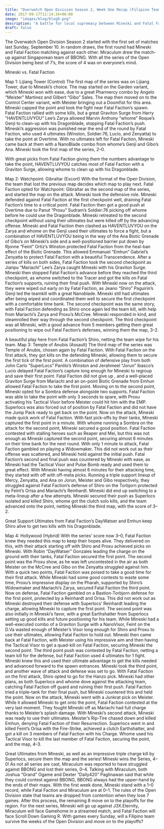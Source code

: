 ```yaml
---
title: "Overwatch Open Division Season 2, Week One Recap (Filipino Teams)"
date: 2017-09-17T12:14:34+06:00
image: "images/blog/blog9.png"
description: "A battle for local supremacy between Mineski and Fatal Faction, while Miraculum faced off against Singapore’s BBONG."
draft: false
---
```


The Overwatch Open Division Season 2 started with the first set of matches last Sunday, September 10. In random draws, the first round had Mineski and Fatal Faction matching against each other. Miraculum drew the match-up against Singaporean team of BBONG. With all the series of the Open Division being best of 7’s, the score of 4 was on everyone’s mind.

Mineski vs. Fatal Faction

Map 1: Lijiang Tower (Control)
The first map of the series was on Lijiang Tower, due to Mineski’s choice. The map started on the Garden variant, which Mineski won with ease, due to a great Pharmercy combo by Angelo “Meister” Martinez and Gilbert “Gibo” Sales. The map then moved on to the Control Center variant, with Meister bringing out a Doomfist for this area. Mineski capped the point and took the fight near Fatal Faction’s spawn. Fatal Faction rallied with some kills, but a great Graviton Surge from Harry “HAVENTLUVYOU” Lee’s Zarya allowed Marvin Anthony “whome” Roque’s Genji to clean-up with his Dragonblade, stopping Fatal Faction’s push. Mineski’s aggression was punished near the end of the round by Fatal Faction, who used 4 ultimates (Winston, Soldier:76, Lucio, and Zenyatta) to take the point at Overtime. With no ultimates left for Fatal Faction, Mineski came back at them with a NanoBlade combo from whome’s Genji and Gibo’s Ana. Mineski took the first map of the series, 2–0.

With great picks from Fatal Faction giving them the numbers advantage to take the point, HAVENTLUVYOU catches most of Fatal Faction with a Graviton Surge, allowing whome to clean up with his Dragonblade.

Map 2: Watchpoint: Gibraltar (Escort)
With the format of the Open Division, the team that lost the previous map decides which map to play next. Fatal Faction opted for Watchpoint: Gibraltar as the second map of the series, and started the map on the attack. Mineski took the defensive role.
Mineski defended against Fatal Faction at the first checkpoint well, draining Fatal Faction’s time to a critical point. Fatal Faction then got a good push at Overtime due to Panut “Proxu” Sudram’s Soldier:76 picking off whome before he could use the Dragonblade. Mineski retreated to the second checkpoint without using their ultimates but were killed off by the advancing offense. Mineski and Fatal Faction then clashed as HAVENTLUVYOU on the Zarya and whome on the Genji used their ultimates to force a fight, but a combination of HAVENTLUVYOU being in the way of the Ana Biotic Grenade of Gibo’s on Mineski’s side and a well-positioned barrier put down by Rjonne “Feint” Ortiz’s Winston protected Fatal Faction from the heal-ban effect of the Biotic Grenade. This allowed Emmanuel “Emhun” Gabriel’s Zenyatta to protect Fatal Faction with a beautiful Transcendence. After a series of kills on both sides, Fatal Faction took the second checkpoint as Jianpu “Mariachi” Lee’s Zarya caught Mineski with his Graviton Surge. Mineski then stopped Fatal Faction’s advance before they reached the third checkpoint, as whome switched to the Tracer and got the kills on Fatal Faction’s supports, ruining their final push.
With Mineski now on the attack, they were wiped out early on by Fatal Faction, as Jeano “Shiro” Paguirin’s Genji led the teamkill with a great Nanoblade. Mineski still had ultimates after being wiped and coordinated them well to secure the first checkpoint with a comfortable time bank. The second checkpoint was the same story, with Fatal Faction defending as Shiro once again led the team kill, with help from Mariachi’s Zarya and Proxu’s McCree. Mineski responded in kind, and steamrolled their way through the second checkpoint. The third checkpoint was all Mineski, with a good advance from 5 members getting them great positioning to wipe out Fatal Faction’s defenses, winning them the map, 3–2.

A beautiful play here from Fatal Faction’s Shiro, netting the team wipe for his team.
Map 3: Temple of Anubis (Assault)
The third map of the series was Temple of Anubis, chosen again by Fatal Faction. With Fatal Faction on the first attack, they got kills on the defending Mineski, allowing them to secure the first tick of the first point. A combination of defensive play from both John Carlo “SuperLocs” Panlilo’s Winston and Jerahmeel “Jorun” Ibasco’s Lucio delayed Fatal Faction’s capture long enough for Mineski to regroup and save their first point. Fatal Faction did not give up , and a well-placed Graviton Surge from Mariachi and an on-point Biotic Grenade from Emhun allowed Fatal Faction to take the first point. Moving on to the second point, Mineski opted for a Sombra defense alongside two supports. Fatal Faction was able to take the point with only 3 seconds to spare, with Proxu activating his Tactical Visor before Meister could hit him with the EMP. Superlocs was also forced out of position by Fatal Faction and did not have the Jump Pack ready to get back on the point.
Now on the attack, Mineski made quick work of Fatal Faction. With fast pick-offs by their tanks, Mineski captured the first point in a minute. With whome running a Sombra on the attack for the second point, Mineski secured a good position. Fatal Faction contested with stalling heroes such as Reaper and Mei, but this was not enough as Mineski captured the second point, securing almost 6 minutes on their time bank for the next round.
With only 1 minute to attack, Fatal Faction gambled on playing a Widowmaker. This did not work out as their offense was scattered, and Mineski held against the initial push. Fatal Faction’s second and final push was countered by Mineski with ease, as Mineski had the Tactical Visor and Pulse Bomb ready and used them to great effect.
With Mineski having almost 6 minutes for their attacking time, they started with off with off-meta picks. Running a triple support lineup of Mercy, Zenyatta, and Ana on Jorun, Meister and Gibo respectively, they struggled against Fatal Faction’s defense of Shiro on the Torbjorn protected by Feint’s Orisa and Mariachi’s Reinhardt. Mineski did end up switching to a meta-lineup after a few attempts. Mineski secured their push as Superlocs isolated and killed Shiro, whome got the clutch solo kills, and the team advanced onto the point, netting Mineski the third map, with the score of 3–2.

Great Support Ultimates from Fatal Faction’s DayWatser and Emhun keep Shiro alive to get two kills with his Dragonblade.

Map 4: Hollywood (Hybrid)
With the series’ score now 3–0, Fatal Faction knew they needed this map to keep their hopes alive. They delivered on this, with their attack starting off with Shiro and Proxu achieved picks on Mineski. With Robin “DayWatser” Gonzales leading the charge on the ground with their tanks, Fatal Faction secured the first point. The second point was the Proxu show, as he was left uncontested in the air as both Meister on the McCree and Gibo on the Zenyatta struggled against him. With a quick two points, Fatal Faction was poised to take a good time for their first attack. While Mineski had some good contests to waste some time, Proxu’s impressive display on the Pharah, supported by Shiro’s Widowmaker and Mariachi’s Zarya, secured Fatal Faction the third point.
Now on defense, Fatal Faction gambled on a Bastion-Torbjorn defense for the first point, protected by a Reinhardt and Orisa. This did not work out as Mineski destroyed their defense with Superlocs’ Reinhardt leading the charge, allowing Mineski to capture the first point. The second point was also initially in Mineski’s favor, with a great Earthshatter from Superlocs setting up good kills and future positioning for his team. While Mineski had a well-executed combo of a Graviton Surge with a NanoVisor, Feint on the D.Va wasted enough of Meister’s Visor long enough for Shiro and Proxu to use their ultimates, allowing Fatal Faction to hold out. Mineski then came back at Fatal Faction, with Meister using his impressive aim and then having the Tactical Visor to get a quad-kill on Fatal Faction, securing Mineski the second point. The third point push was contested by Fatal Faction, netting a team kill for the defense, but Fatal Faction used 4 ultimates for 1 fight. Mineski knew this and used their ultimate advantage to get the kills needed and advanced forward to the spawn entrances. Mineski took the third point, and another wave of attack and defense was set to go.
With Fatal Faction on the first attack, Shiro opted to go for the Hanzo pick. Mineski had other plans, as both Superlocs and whome dove against the attacking team, catching Fatal Faction off guard and ruining their first push. Fatal Faction tried a triple-tank for their final push, but Mineski countered this and held the point.
Now on the attack, Mineski went with a Junkrat pick on Meister. While it allowed Mineski to get onto the point, Fatal Faction contested at the very last moment. They fought Mineski off as Mariachi had full charge thanks to Meister’s splash damage. With Mineski’s second attack, Mineski was ready to use their ultimates. Meister’s Rip-Tire chased down and killed Emhun, denying Fatal Faction of their Resurrection. Superlocs went in and killed Feint’s Orisa with the Fire-Strike, achieved a clutch Earthshatter, and got a kill on 3 members of Fatal Faction with his Charge. Whome used his Tactical Visor to kill the last member of Fatal Faction, securing the point, and the map, 4–3.

Great Ultimates from Mineski, as well as an impressive triple charge kill by Superlocs, secure them the map and the series!
Mineski wins the Series, 4–0!
As not all series are cast, Miraculum was reported to have struggled against BBONG and lost their series, 0–4. Talking with Miraculum, both Joshua “Grand” Ogame and Dexter “Daily420” Paglinawan said that while they could contest against BBONG, BBONG always had the upper-hand by the ends of their maps. With the first week done, Mineski stand with a 1–0 record, while Fatal Faction and Miraculum are at 0–1.
The rules of the Open Division state that teams are dropped from contention when they lose 7 games. After this process, the remaining 8 move on to the playoffs for the region. For the next series, Mineski will go up against J3X.Eternity, Miraculum will face Gamehome in a streamed match, and Fatal Faction will face Scroll Down Gaming R. With games every Sunday, will a Filipino team survive the weeks of the Open Division and move on to the playoffs?
